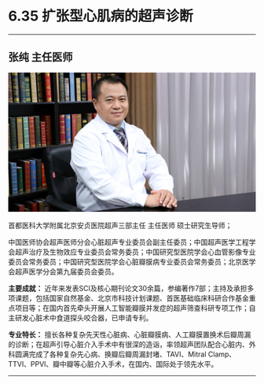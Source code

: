 # 6.35 扩张型心肌病的超声诊断

---

## 张纯 主任医师

![1679375768563](image/c06_035/1679375768563.png)

首都医科大学附属北京安贞医院超声三部主任 主任医师 硕士研究生导师；

中国医师协会超声医师分会心脏超声专业委员会副主任委员；中国超声医学工程学会超声治疗及生物效应专业委员会常务委员；中国研究型医院学会心血管影像专业委员会常务委员；中国研究型医院学会心脏瓣膜病专业委员会常务委员；北京医学会超声医学分会第九届委员会委员。

**主要成就：** 近年来发表SCI及核心期刊论文30余篇，参编著作7部；主持及承担多项课题，包括国家自然基金、北京市科技计划课题、首医基础临床科研合作基金重点项目等；在国内首先牵头开展人工智能瓣膜并发症的超声筛查科研专项工作；自主研发心脏术中食道探头咬合器，已申请专利。

**专业特长：** 擅长各种复杂先天性心脏病、心脏瓣膜病、人工瓣膜置换术后瓣周漏的诊断；在超声引导心脏介入手术中有很深的造诣，率领超声团队配合心脏内、外科圆满完成了各种复杂先心病、换瓣后瓣周漏封堵、TAVI、Mitral Clamp、TTVI、PPVI、瓣中瓣等心脏介入手术，在国内、国际处于领先水平。

---

